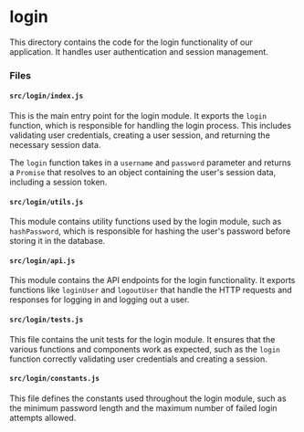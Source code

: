# login

This directory contains the code for the login functionality of our application. It handles user authentication and session management.

### Files

#### `src/login/index.js`

This is the main entry point for the login module. It exports the `login` function, which is responsible for handling the login process. This includes validating user credentials, creating a user session, and returning the necessary session data.

The `login` function takes in a `username` and `password` parameter and returns a `Promise` that resolves to an object containing the user's session data, including a session token.

#### `src/login/utils.js`

This module contains utility functions used by the login module, such as `hashPassword`, which is responsible for hashing the user's password before storing it in the database.

#### `src/login/api.js`

This module contains the API endpoints for the login functionality. It exports functions like `loginUser` and `logoutUser` that handle the HTTP requests and responses for logging in and logging out a user.

#### `src/login/tests.js`

This file contains the unit tests for the login module. It ensures that the various functions and components work as expected, such as the `login` function correctly validating user credentials and creating a session.

#### `src/login/constants.js`

This file defines the constants used throughout the login module, such as the minimum password length and the maximum number of failed login attempts allowed.
